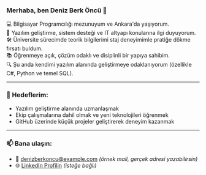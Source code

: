 ### Merhaba, ben Deniz Berk Öncü 👋

💻 Bilgisayar Programcılığı mezunuyum ve Ankara'da yaşıyorum.  
🎯 Yazılım geliştirme, sistem desteği ve IT altyapı konularına ilgi duyuyorum.  
🛠️ Üniversite sürecimde teorik bilgilerimi staj deneyimimle pratiğe dökme fırsatı buldum.  
📚 Öğrenmeye açık, çözüm odaklı ve disiplinli bir yapıya sahibim.  
🔍 Şu anda kendimi yazılım alanında geliştirmeye odaklanıyorum (özellikle C#, Python ve temel SQL).  

---

### 🚀 Hedeflerim:
- Yazılım geliştirme alanında uzmanlaşmak  
- Ekip çalışmalarına dahil olmak ve yeni teknolojileri öğrenmek  
- GitHub üzerinde küçük projeler geliştirerek deneyim kazanmak

---

### 📫 Bana ulaşın:
- 📧 denizberkoncu@example.com *(örnek mail, gerçek adresi yazabilirsin)*
- 🌐 [LinkedIn Profilin](https://linkedin.com/in/kullanici-adin) *(isteğe bağlı)*

